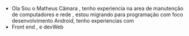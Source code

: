 - Ola Sou o Matheus Câmara , tenho experiencia na area de manutenção de computadores e rede , estou migrando para programação com foco desenvolvimento Android, tenho experiencias com
- Front end , e devWeb
